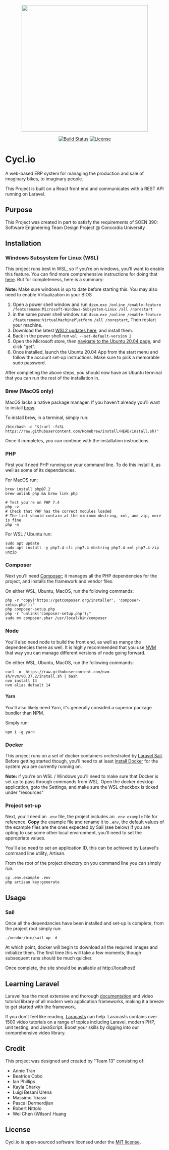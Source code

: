 <p align="center"><a href="https://laravel.com" target="_blank"><img src="https://raw.githubusercontent.com/laravel/art/master/logo-lockup/5%20SVG/2%20CMYK/1%20Full%20Color/laravel-logolockup-cmyk-red.svg" width="400"></a></p>

<p align="center">
<a href="https://github.com/m-triassi/cycl.io/actions"><img src="https://github.com/m-triassi/cycl.io/workflows/Laravel/badge.svg" alt="Build Status"></a>
<a href="https://github.com/m-triassi/cycl.io/blob/main/LICENSE"><img src="https://img.shields.io/packagist/l/laravel/framework" alt="License"></a>
</p>

# Cycl.io
A web-based ERP system for managing the production and sale of imaginary bikes, to imaginary people.

This Project is built on a React front end and communicates with a REST API running on Laravel.

## Purpose
This Project was created in part to satisfy the requirements of SOEN 390: Software Engineering Team Design Project @ 
Concordia University

## Installation

### Windows Subsystem for Linux (WSL)
This project runs best in WSL, so if you're on windows, you'll want to enable this feature. You can find more comprehensive 
instructions for doing that [here](https://docs.microsoft.com/en-us/windows/wsl/install-win10). But for completeness, here is a summary:

**Note:** Make sure windows is up to date before starting this. You may also need to enable Virtualization in your BIOS

1. Open a power shell window and run `dism.exe /online /enable-feature /featurename:Microsoft-Windows-Subsystem-Linux /all /norestart`
2. in the same power shell  window run `dism.exe /online /enable-feature /featurename:VirtualMachinePlatform /all /norestart`, Then restart your machine.
3. Download the latest [WSL2 updates here](https://wslstorestorage.blob.core.windows.net/wslblob/wsl_update_x64.msi), and install them.
4. Back in the power shell run `wsl --set-default-version 2`
5. Open the Microsoft store, then [navigate to the Ubuntu 20.04 page](https://www.microsoft.com/store/apps/9n6svws3rx71), and click "get".
6. Once installed, launch the Ubuntu 20.04 App from the start menu and follow the account set-up instructions. Make sure to pick a memorable sudo password. 

After completing the above steps, you should now have an Ubuntu terminal that you can run the rest of the installation in.

### Brew (MacOS only)
MacOS lacks a native package manager. If you haven't already you'll want to install [brew](https://brew.sh/).

To install brew, in a terminal, simply run:
```shell
/bin/bash -c "$(curl -fsSL https://raw.githubusercontent.com/Homebrew/install/HEAD/install.sh)"
```

Once it completes, you can continue with the installation instructions.

### PHP
First you'll need PHP running on your command line. To do this install it, as well as some of its dependancies.

For MacOS run: 
```shell
brew install php@7.2
brew unlink php && brew link php

# Test you're on PHP 7.4
php -v
# Check that PHP has the correct modules loaded
# The list should contain at the minimum mbstring, xml, and zip, more is fine
php -m
```

For WSL / Ubuntu run: 
```shell
sudo apt update
sudo apt install -y php7.4-cli php7.4-mbstring php7.4-xml php7.4-zip unzip
```

### Composer
Next you'll need [Composer](https://getcomposer.org/); it manages all the PHP dependencies for the project, and installs the framework and vendor files.

On either WSL, Ubuntu, MacOS, run the following commands:
```shell
php -r "copy('https://getcomposer.org/installer', 'composer-setup.php');"
php composer-setup.php
php -r "unlink('composer-setup.php');"
sudo mv composer.phar /usr/local/bin/composer
```

### Node
You'll also need node to build the front end, as  well as mange the dependencies there as well. It is highly recommended 
that you use [NVM](https://github.com/nvm-sh/nvm) that way you can manage different versions of node going forward.  

On either WSL, Ubuntu, MacOS, run the following commands:
```shell
curl -o- https://raw.githubusercontent.com/nvm-sh/nvm/v0.37.2/install.sh | bash
nvm install 14
nvm alias default 14
```

#### Yarn 
You'll also likely need Yarn, it's generally consided a superior package bundler than NPM.

Simply run: 
```shell
npm i -g yarn
```

### Docker
This project runs on a set of docker containers orchestrated by [Laravel Sail](https://laravel.com/docs/8.x/sail).
Before getting started though, you'll need to at least [install Docker](https://www.docker.com/get-started)
for the system you are currently running on.

**Note:** if you're on WSL / Windows you'll need to make sure that Docker is set up to pass through commands from WSL.
Open the docker desktop application, goto the Settings, and make sure the WSL checkbox is ticked under "resources"

### Project set-up
Next, you'll need an `.env` file, the project includes an `.env.example` file for reference. 
**Copy** the example file and rename it to `.env`, the default values of the example files are the ones expected by Sail (see below)
If you are opting to use some other local environment, you'll need to set the appropriate values.

You'll also need to set an application ID, this can be achieved by Laravel's command line utility, Artisan.

From the root of the project directory on you command line you can simply run: 
```shell
cp .env.example .env
php artisan key:generate
```

## Usage

### Sail 
Once all the dependancies have been installed and set-up is complete, from the project root simply run:

```shell
./vendor/bin/sail up -d
```

At which point, docker will begin to download all the required images and initialize them. The first time this will take a few moments; 
though subsequent runs should be much quicker. 

Once complete, the site should be available at http://localhost! 

## Learning Laravel

Laravel has the most extensive and thorough [documentation](https://laravel.com/docs) and video tutorial library of all modern web application frameworks, making it a breeze to get started with the framework.

If you don't feel like reading, [Laracasts](https://laracasts.com) can help. Laracasts contains over 1500 video tutorials on a range of topics including Laravel, modern PHP, unit testing, and JavaScript. Boost your skills by digging into our comprehensive video library.

## Credit

This project was designed and created by "Team 13" consisting of:
- Annie Tran
- Beatrice Cobo
- Ian Phillips
- Kayla Charky
- Luigi Besani Urena
- Massimo Triassi
- Pascal Dermerdjian
- Robert Nittolo
- Wei Chen (Wilson) Huang

## License

Cycl.io is open-sourced software licensed under the [MIT license](https://opensource.org/licenses/MIT).
